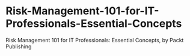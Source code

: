 


# Risk-Management-101-for-IT-Professionals-Essential-Concepts
Risk Management 101 for IT Professionals: Essential Concepts, by Packt Publishing
